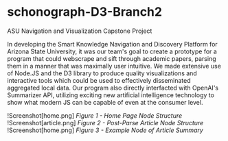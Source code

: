 # schonograph-D3-Branch2

ASU Navigation and Visualization Capstone Project

In developing the Smart Knowledge Navigation and Discovery Platform for Arizona State University, it was our team's goal to create a prototype for a
program that could webscrape and sift through academic papers, parsing them in a manner that was maximally user intuitive. We made extensive use of Node.JS and the D3
library to produce quality visualizations and interactive tools which could be used to effectively disseminated aggregated local data. Our program also directly
interfacted with OpenAI's Summarizer API, utilizing exciting new artificial intelligence technology to show what modern JS can be capable of even at the consumer level.

!Screenshot[home.png]
*Figure 1 - Home Page Node Structure*
!Screenshot[article.png]
*Figure 2 - Post-Parse Article Node Structure*
!Screenshot[home.png]
*Figure 3 - Example Node of Article Summary*
